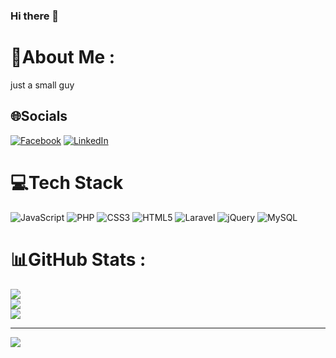 ### Hi there 👋
# 💫About Me :
just a small guy

## 🌐Socials
[![Facebook](https://img.shields.io/badge/Facebook-%231877F2.svg?logo=Facebook&logoColor=white)](https://facebook.com/phonghaw2) [![LinkedIn](https://img.shields.io/badge/LinkedIn-%230077B5.svg?logo=linkedin&logoColor=white)](https://linkedin.com/in/@phonghaw2) 

# 💻Tech Stack
![JavaScript](https://img.shields.io/badge/javascript-%23323330.svg?style=for-the-badge&logo=javascript&logoColor=%23F7DF1E) ![PHP](https://img.shields.io/badge/php-%23777BB4.svg?style=for-the-badge&logo=php&logoColor=white) ![CSS3](https://img.shields.io/badge/css3-%231572B6.svg?style=for-the-badge&logo=css3&logoColor=white) ![HTML5](https://img.shields.io/badge/html5-%23E34F26.svg?style=for-the-badge&logo=html5&logoColor=white) ![Laravel](https://img.shields.io/badge/laravel-%23FF2D20.svg?style=for-the-badge&logo=laravel&logoColor=white) ![jQuery](https://img.shields.io/badge/jquery-%230769AD.svg?style=for-the-badge&logo=jquery&logoColor=white) ![MySQL](https://img.shields.io/badge/mysql-%2300f.svg?style=for-the-badge&logo=mysql&logoColor=white)
# 📊GitHub Stats :
![](https://github-readme-stats.vercel.app/api?username=phonghaw2&theme=monokai&hide_border=true&include_all_commits=true&count_private=false)<br/>
![](https://github-readme-streak-stats.herokuapp.com/?user=phonghaw2&theme=monokai&hide_border=true)<br/>
![](https://github-readme-stats.vercel.app/api/top-langs/?username=phonghaw2&theme=monokai&hide_border=true&include_all_commits=true&count_private=false&layout=compact)

---
[![](https://visitcount.itsvg.in/api?id=phonghaw2&icon=0&color=0)](https://visitcount.itsvg.in)


